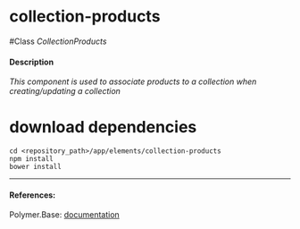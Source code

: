 collection-products
=========


#Class
*CollectionProducts*

#### Description
*This component is used to associate products to a collection when creating/updating a collection*

# download dependencies
```
cd <repository_path>/app/elements/collection-products
npm install
bower install
```

____________
#### References:
Polymer.Base: [documentation](http://polymer.github.io/polymer/)



